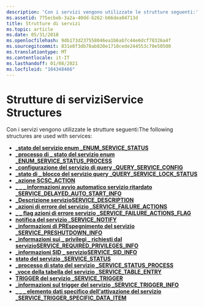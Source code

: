 ```yaml
---
description: 'Con i servizi vengono utilizzate le strutture seguenti:'
ms.assetid: 775ecbeb-3a2a-40dd-b262-b66dea04713d
title: Strutture di servizi
ms.topic: article
ms.date: 05/31/2018
ms.openlocfilehash: 9db173d237558046ea1b6ab7c44e6dcf78326a4f
ms.sourcegitcommit: 831e8f3db78ab820e1710cede244553c70e50500
ms.translationtype: MT
ms.contentlocale: it-IT
ms.lasthandoff: 01/08/2021
ms.locfileid: "104348466"
---
```

# <a name="service-structures"></a><span data-ttu-id="d518f-103">Strutture di servizi</span><span class="sxs-lookup"><span data-stu-id="d518f-103">Service Structures</span></span>

<span data-ttu-id="d518f-104">Con i servizi vengono utilizzate le strutture seguenti:</span><span class="sxs-lookup"><span data-stu-id="d518f-104">The following structures are used with services:</span></span>

-   [<span data-ttu-id="d518f-105">**\_stato del servizio enum \_**</span><span class="sxs-lookup"><span data-stu-id="d518f-105">**ENUM\_SERVICE\_STATUS**</span></span>](/windows/desktop/api/Winsvc/ns-winsvc-enum_service_statusa)
-   [<span data-ttu-id="d518f-106">**\_processo di \_ stato del servizio enum \_**</span><span class="sxs-lookup"><span data-stu-id="d518f-106">**ENUM\_SERVICE\_STATUS\_PROCESS**</span></span>](/windows/desktop/api/Winsvc/ns-winsvc-enum_service_status_processa)
-   [<span data-ttu-id="d518f-107">**\_configurazione del servizio di query \_**</span><span class="sxs-lookup"><span data-stu-id="d518f-107">**QUERY\_SERVICE\_CONFIG**</span></span>](/windows/desktop/api/Winsvc/ns-winsvc-query_service_configa)
-   [<span data-ttu-id="d518f-108">**\_stato di \_ blocco del servizio query \_**</span><span class="sxs-lookup"><span data-stu-id="d518f-108">**QUERY\_SERVICE\_LOCK\_STATUS**</span></span>](/windows/desktop/api/Winsvc/ns-winsvc-query_service_lock_statusa)
-   [<span data-ttu-id="d518f-109">**\_azione SC**</span><span class="sxs-lookup"><span data-stu-id="d518f-109">**SC\_ACTION**</span></span>](/windows/desktop/api/Winsvc/ns-winsvc-sc_action)
-   [<span data-ttu-id="d518f-110">**\_ \_ \_ informazioni avvio automatico servizio ritardato \_**</span><span class="sxs-lookup"><span data-stu-id="d518f-110">**SERVICE\_DELAYED\_AUTO\_START\_INFO**</span></span>](/windows/desktop/api/Winsvc/ns-winsvc-service_delayed_auto_start_info)
-   [<span data-ttu-id="d518f-111">**\_Descrizione servizio**</span><span class="sxs-lookup"><span data-stu-id="d518f-111">**SERVICE\_DESCRIPTION**</span></span>](/windows/desktop/api/Winsvc/ns-winsvc-service_descriptiona)
-   [<span data-ttu-id="d518f-112">**\_azioni di errore del servizio \_**</span><span class="sxs-lookup"><span data-stu-id="d518f-112">**SERVICE\_FAILURE\_ACTIONS**</span></span>](/windows/desktop/api/Winsvc/ns-winsvc-service_failure_actionsa)
-   [<span data-ttu-id="d518f-113">**\_ \_ flag azioni di errore servizio \_**</span><span class="sxs-lookup"><span data-stu-id="d518f-113">**SERVICE\_FAILURE\_ACTIONS\_FLAG**</span></span>](/windows/desktop/api/Winsvc/ns-winsvc-service_failure_actions_flag)
-   [<span data-ttu-id="d518f-114">**notifica del servizio \_**</span><span class="sxs-lookup"><span data-stu-id="d518f-114">**SERVICE\_NOTIFY**</span></span>](/windows/desktop/api/Winsvc/ns-winsvc-service_notify_2a)
-   [<span data-ttu-id="d518f-115">**\_informazioni di PREspegnimento del servizio \_**</span><span class="sxs-lookup"><span data-stu-id="d518f-115">**SERVICE\_PRESHUTDOWN\_INFO**</span></span>](/windows/desktop/api/Winsvc/ns-winsvc-service_preshutdown_info)
-   [<span data-ttu-id="d518f-116">**\_informazioni sui \_ privilegi \_ richiesti dal servizio**</span><span class="sxs-lookup"><span data-stu-id="d518f-116">**SERVICE\_REQUIRED\_PRIVILEGES\_INFO**</span></span>](/windows/desktop/api/Winsvc/ns-winsvc-service_required_privileges_infoa)
-   [<span data-ttu-id="d518f-117">**\_informazioni SID \_ servizio**</span><span class="sxs-lookup"><span data-stu-id="d518f-117">**SERVICE\_SID\_INFO**</span></span>](/windows/desktop/api/Winsvc/ns-winsvc-service_sid_info)
-   [<span data-ttu-id="d518f-118">**stato del servizio \_**</span><span class="sxs-lookup"><span data-stu-id="d518f-118">**SERVICE\_STATUS**</span></span>](/windows/desktop/api/Winsvc/ns-winsvc-service_status)
-   [<span data-ttu-id="d518f-119">**\_processo di stato del servizio \_**</span><span class="sxs-lookup"><span data-stu-id="d518f-119">**SERVICE\_STATUS\_PROCESS**</span></span>](/windows/desktop/api/Winsvc/ns-winsvc-service_status_process)
-   [<span data-ttu-id="d518f-120">**\_voce della tabella del servizio \_**</span><span class="sxs-lookup"><span data-stu-id="d518f-120">**SERVICE\_TABLE\_ENTRY**</span></span>](/windows/desktop/api/Winsvc/ns-winsvc-service_table_entrya)
-   [<span data-ttu-id="d518f-121">**TRIGGER del servizio \_**</span><span class="sxs-lookup"><span data-stu-id="d518f-121">**SERVICE\_TRIGGER**</span></span>](/windows/desktop/api/winsvc/ns-winsvc-service_trigger)
-   [<span data-ttu-id="d518f-122">**\_informazioni sul trigger del servizio \_**</span><span class="sxs-lookup"><span data-stu-id="d518f-122">**SERVICE\_TRIGGER\_INFO**</span></span>](/windows/desktop/api/winsvc/ns-winsvc-service_trigger_info)
-   [<span data-ttu-id="d518f-123">**\_ \_ \_ elemento dati specifico dell'attivazione del servizio \_**</span><span class="sxs-lookup"><span data-stu-id="d518f-123">**SERVICE\_TRIGGER\_SPECIFIC\_DATA\_ITEM**</span></span>](/windows/desktop/api/winsvc/ns-winsvc-service_trigger_specific_data_item)

 

 



